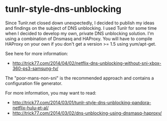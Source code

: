 tunlr-style-dns-unblocking
==========================

Since Tunlr.net closed down unexpectedly, I decided to publish my ideas and findings on the subject of DNS unblocking. I used Tunlr for some time when I decided to develop my own, private DNS unblocking solution. I'm using a combination of Dnsmasq and HAProxy. You will have to compile HAProxy on your own if you don't get a version >= 1.5 using yum/apt-get.

See here for more information: 

- http://trick77.com/2014/04/02/netflix-dns-unblocking-without-sni-xbox-360-ps3-samsung-tv/

The "poor-mans-non-sni" is the recommended approach and contains a configuration file generator.

For more information, you may want to read:
- http://trick77.com/2014/03/01/tunlr-style-dns-unblocking-pandora-netflix-hulu-et-al/
- http://trick77.com/2014/03/02/dns-unblocking-using-dnsmasq-haproxy/
